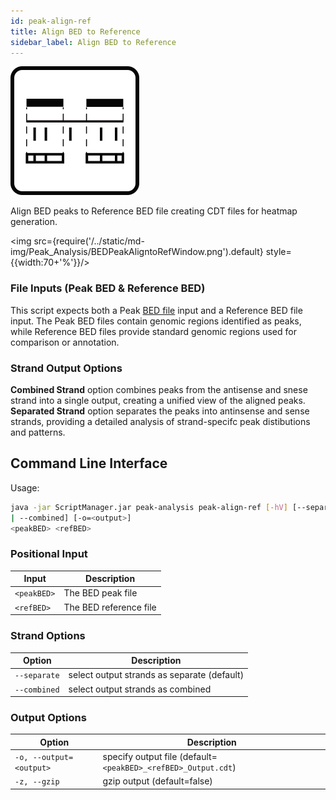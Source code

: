 ```yaml
---
id: peak-align-ref
title: Align BED to Reference
sidebar_label: Align BED to Reference
---
```


![peak-align-ref](/../static/icons/Peak_Analysis/BEDPeakAligntoRef_square.svg)

Align BED peaks to Reference BED file creating CDT files for heatmap generation.

<img src={require('/../static/md-img/Peak_Analysis/BEDPeakAligntoRefWindow.png').default} style={{width:70+'%'}}/>

### File Inputs (Peak BED & Reference BED)
This script expects both a Peak [BED file][bed-format] input and a Reference BED file input. The Peak BED files contain genomic regions identified as peaks, while Reference BED files provide standard genomic regions used for comparison or annotation.


### Strand Output Options 

**Combined Strand** option combines peaks from the antisense and snese strand into a single output, creating a unified view of the aligned peaks. 
**Separated Strand** option separates the peaks into antinsense and sense strands, providing a detailed analysis of strand-specifc peak distibutions and patterns. 


## Command Line Interface

Usage:
```bash
java -jar ScriptManager.jar peak-analysis peak-align-ref [-hV] [--separate
| --combined] [-o=<output>]
<peakBED> <refBED>
```

### Positional Input
| Input | Description |
| ------ | ----------- |
| `<peakBED>` | The BED peak file |
| `<refBED>` | The BED reference file |

### Strand Options

| Option | Description |
| ------ | ----------- |
| `--separate` | select output strands as separate (default) |
| `--combined` | select output strands as combined |

### Output Options
| Option | Description |
| ------ | ----------- |
| `-o, --output=<output>` | specify output file (default=`<peakBED>_<refBED>_Output.cdt`) |
| `-z, --gzip`            | gzip output (default=false) |

[bed-format]:/docs/Guides/Getting-Started/file-formats#bed
